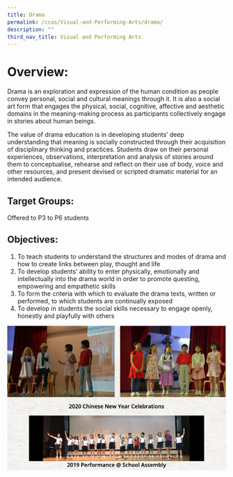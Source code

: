 ```yaml
---
title: Drama
permalink: /ccas/Visual-and-Performing-Arts/drama/
description: ""
third_nav_title: Visual and Performing Arts
---
```

# Overview:

Drama is an exploration and expression of the human condition as people convey personal, social and cultural meanings through it. It is also a social art form that engages the physical, social, cognitive, affective and aesthetic domains in the meaning-making process as participants collectively engage in stories about human beings.

The value of drama education is in developing students’ deep understanding that meaning is socially constructed through their acquisition of disciplinary thinking and practices. Students draw on their personal experiences, observations, interpretation and analysis of stories around them to conceptualise, rehearse and reflect on their use of body, voice and other resources, and present devised or scripted dramatic material for an intended audience.

## Target Groups:

Offered to P3 to P6 students

## Objectives:

1. To teach students to understand the structures and modes of drama and how to create links between play, thought and life
2. To develop students’ ability to enter physically, emotionally and intellectually into the drama world in order to promote questing, empowering and empathetic skills
3. To form the criteria with which to evaluate the drama texts, written or performed, to which students are continually exposed
4. To develop in students the social skills necessary to engage openly, honestly and playfully with others

![](/images/nanhuass8.png)